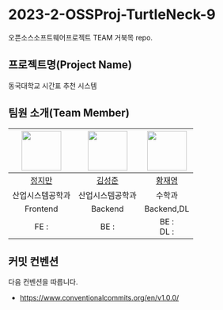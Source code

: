 # 2023-2-OSSProj-TurtleNeck-9
오픈소스소프트웨어프로젝트 TEAM 거북목 repo.

## 프로젝트명(Project Name)

동국대학교 시간표 추천 시스템

## 팀원 소개(Team Member)

<!-- ### Front-End

| 이름   | 전공           | 학번   | E-mail |
| ------ | -------------- | ------ | ---------------|
| 정지만 | 산업시스템공학과     | 18학번 | wlaks2317@gmail.com |


### Back-end

| 이름   | 전공           | 학번   | E-mail |
| ------ | -------------- | ------ | -------------------|
| 김성준 | 산업시스템공학과     | 17학번 | jobcho6320@naver.com |
| 황재영 | 수학과     | 19학번 | jaey0913@dongguk.edu |


| 이름   | 전공           | 학번   | E-mail |
| ------ | -------------- | ------ | -------------------|
| 황재영 | 수학과     | 19학번 | jaey0913@dongguk.edu |-->


|<img src="https://avatars.githubusercontent.com/u/67041750?v=4" width="80">|<img src="https://avatars.githubusercontent.com/u/89504367?v=4" width="80">|<img src="https://avatars.githubusercontent.com/hwangjy0913" width="80">|
|:---:|:---:|:---:|
|[정지만](https://github.com/jjm2317)|[김성준](https://github.com/SeongJoon-K)|[황재영](https://github.com/hwangjy0913)|
|산업시스템공학과|산업시스템공학과|수학과|
|Frontend|Backend|Backend,DL|
|FE : <br> |BE : <br> |BE : <br> DL : |



## 커밋 컨벤션 

다음 컨벤션을 따릅니다. 
- https://www.conventionalcommits.org/en/v1.0.0/
